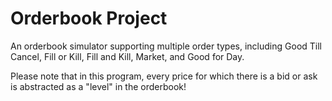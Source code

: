 # Orderbook Project
An orderbook simulator supporting multiple order types, including Good Till Cancel, Fill or Kill, Fill and Kill, Market, and Good for Day. 

Please note that in this program, every price for which there is a bid or ask is abstracted as a "level" in the orderbook!
